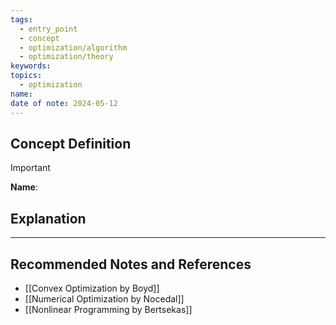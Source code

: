 ```yaml
---
tags:
  - entry_point
  - concept
  - optimization/algorithm
  - optimization/theory
keywords: 
topics:
  - optimization
name: 
date of note: 2024-05-12
---
```


## Concept Definition

>[!important]
>**Name**: 



## Explanation





-----------
##  Recommended Notes and References


- [[Convex Optimization by Boyd]]
- [[Numerical Optimization by Nocedal]]
- [[Nonlinear Programming by Bertsekas]]